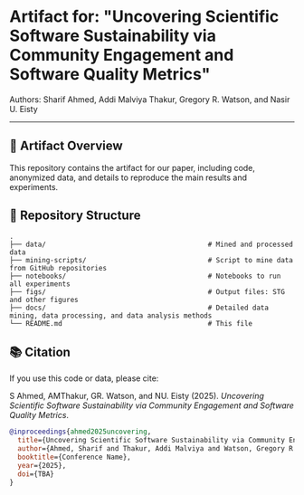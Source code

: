 # Artifact for: "Uncovering Scientific Software Sustainability via Community Engagement and Software Quality Metrics"
Authors: Sharif Ahmed, Addi Malviya Thakur, Gregory R. Watson, and Nasir U. Eisty


---

## 🧩 Artifact Overview

This repository contains the artifact for our paper, including code, anonymized data, and details to reproduce the main results and experiments.



## 📁 Repository Structure

```
.
├── data/                                        # Mined and processed data
├── mining-scripts/                              # Script to mine data from GitHub repositories
├── notebooks/                                   # Notebooks to run all experiments
├── figs/                                        # Output files: STG and other figures
├── docs/                                        # Detailed data mining, data processing, and data analysis methods
└── README.md                                    # This file
```



## 📚 Citation

If you use this code or data, please cite:

S Ahmed, AMThakur, GR. Watson, and NU. Eisty (2025). *Uncovering Scientific Software Sustainability via Community Engagement and Software Quality Metrics*. 

```bibtex
@inproceedings{ahmed2025uncovering,
  title={Uncovering Scientific Software Sustainability via Community Engagement and Software Quality Metrics},
  author={Ahmed, Sharif and Thakur, Addi Malviya and Watson, Gregory R and Eisty, Nasir U},
  booktitle={Conference Name},
  year={2025},
  doi={TBA}
}
```


